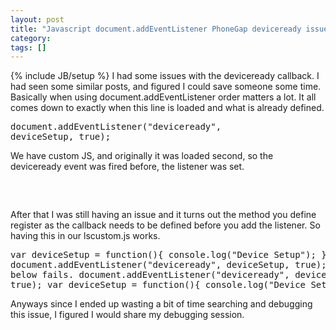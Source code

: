 ```yaml
---
layout: post
title: "Javascript document.addEventListener PhoneGap deviceready issues"
category:
tags: []
---
```

{% include JB/setup %}
I had some issues with the deviceready callback. I had seen some similar posts, and figured I could save someone some time. Basically when using document.addEventListener order matters a lot. It all comes down to exactly when this line is loaded and what is already defined.     <pre>document.addEventListener("deviceready", deviceSetup, true);</pre>    We have custom JS, and originally it was loaded second, so the deviceready event was fired before, the listener was set.     <pre>        <script src="lscustom.js" type="text/javascript" charset="utf-8"> </script>         <script src="phonegap.js" type="text/javascript" charset="utf-8"> </script> </pre>    After that I was still having an issue and it turns out the method you define register as the callback needs to be defined before you add the listener. So having this in our lscustom.js works.     <pre>var deviceSetup = function(){   console.log("Device Setup"); };     document.addEventListener("deviceready", deviceSetup, true); While, the below fails. document.addEventListener("deviceready", deviceSetup, true); var deviceSetup = function(){   console.log("Device Setup"); }; </pre>    Anyways since I ended up wasting a bit of time searching and debugging this issue, I figured I would share my debugging session. 